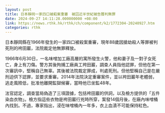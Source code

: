 ```yaml
---
layout: post
title: 日本靜岡一家四口被殺案重審　被囚近半世紀被告獲判無罪
date: 2024-09-27 14:11:28.000000000 +08:00
link: https://news.rthk.hk/rthk/ch/component/k2/1772304-20240927.htm
categories: rthk
---
```


日本靜岡縣在1966年發生的一家四口被殺案重審，現年88歲因搶劫殺人等罪被判死刑的袴田巖，法院裁定他無罪釋放。

1966年6月30日，一名味噌加工廠高層的寓所發生火警，他和妻子及一對子女死亡，身上有刀傷。警方其後拘捕工廠員工袴田巖，調查人員指他認罪，但他在第一次審訊中，堅稱自己無辜。其後被法院裁定罪成，判處死刑。但他堅稱自己是在嚴刑迫供下認罪，並要求重審。2014年法院決定重審案件，並以袴田巖年老體弱，逃走風險低，批准他離開監獄候審，當時他已坐監48年。

法官認定，調查當局偽造了三項證據，包括袴田巖的供詞，以及檢方提供的「五件染血衣物」。檢方指這些衣物是袴田巖行兇時所穿，案發14個月後，在廠內味噌桶內找到。不過，專家指出，浸在味噌桶內一年多，衣上血漬不可能保持紅色。
